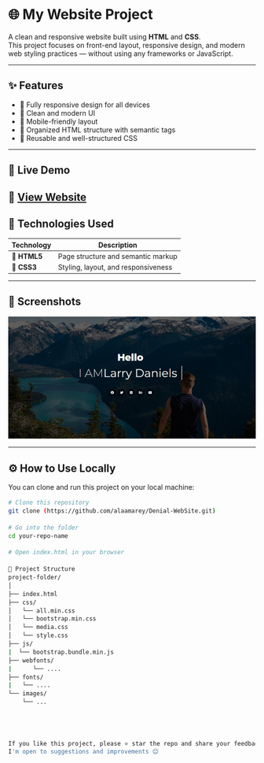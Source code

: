 # 🌐 My Website Project

A clean and responsive website built using **HTML** and **CSS**.  
This project focuses on front-end layout, responsive design, and modern web styling practices — without using any frameworks or JavaScript.

---

## ✨ Features

- 🧱 Fully responsive design for all devices  
- 🎨 Clean and modern UI  
- 📱 Mobile-friendly layout  
- 🧩 Organized HTML structure with semantic tags  
- 💅 Reusable and well-structured CSS

---

## 🚀 Live Demo

🔗 [View Website](./denialHomeImage.jpg)  
---

## 🧰 Technologies Used

| Technology | Description |
|-------------|-------------|
| 🧩 **HTML5** | Page structure and semantic markup |
| 🎨 **CSS3** | Styling, layout, and responsiveness |

---

## 📸 Screenshots


![Website Preview](./denialHomeImage.jpg)

---




## ⚙️ How to Use Locally

You can clone and run this project on your local machine:

```bash
# Clone this repository
git clone (https://github.com/alaamarey/Denial-WebSite.git)

# Go into the folder
cd your-repo-name

# Open index.html in your browser

📁 Project Structure
project-folder/
│
├── index.html
├── css/
│   └── all.min.css
│   └── bootstrap.min.css
│   └── media.css
│   └── style.css
├── js/
|  └── bootstrap.bundle.min.js
├── webfonts/
|      └── ....
├── fonts/
|   └── ....
└── images/
    └── ...




If you like this project, please ⭐ star the repo and share your feedback!
I'm open to suggestions and improvements 😊

